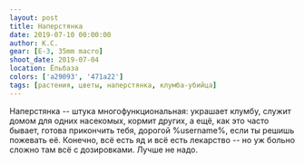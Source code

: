 ```yaml
---
layout: post
title: Наперстянка
date: 2019-07-10 00:00:00
author: К.С.
gear: [E-3, 35mm macro]
shoot_date: 2019-07-04
location: Ёльбаза
colors: ['a29093', '471a22']
tags: [растения, цветы, наперстянка, клумба-убийца]
---
```

Наперстянка -- штука многофункциональная: украшает клумбу, служит домом для одних насекомых, кормит других, а ещё, как это часто бывает, готова прикончить тебя, дорогой %username%, если ты решишь пожевать её. Конечно, всё есть яд и всё есть лекарство -- но уж больно сложно там всё с дозировками. Лучше не надо.
